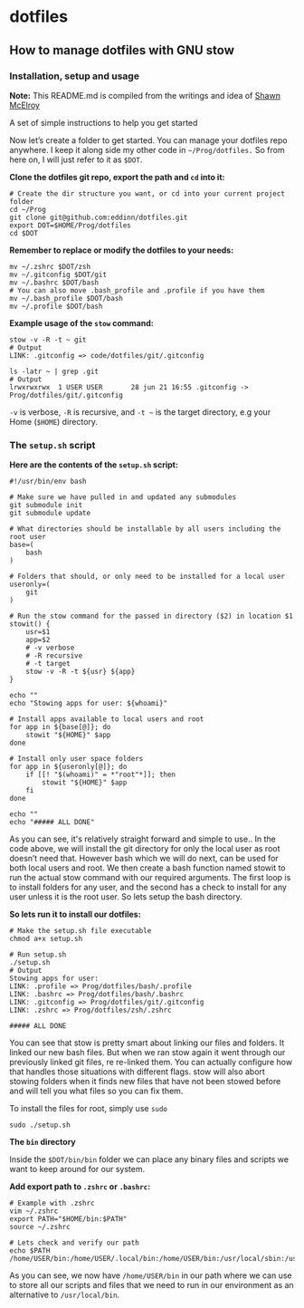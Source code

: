 # dotfiles

## How to manage dotfiles with GNU stow

### Installation, setup and usage

**Note:**
This README.md is compiled from the writings and idea of <a href="https://writingco.de/how-to-manage-your-dotfiles-with-stow/" target="_blank">Shawn McElroy</a>

A set of simple instructions to help you get started

Now let’s create a folder to get started. You can manage your dotfiles repo anywhere. I keep it along side my other code in ```~/Prog/dotfiles.``` So from here on, I will just refer to it as ```$DOT```.

**Clone the dotfiles git repo, export the path and ```cd``` into it:**

```shell
# Create the dir structure you want, or cd into your current project folder
cd ~/Prog
git clone git@github.com:eddinn/dotfiles.git
export DOT=$HOME/Prog/dotfiles
cd $DOT
```

**Remember to replace or modify the dotfiles to your needs:**

```shell
mv ~/.zshrc $DOT/zsh
mv ~/.gitconfig $DOT/git
mv ~/.bashrc $DOT/bash
# You can also move .bash_profile and .profile if you have them
mv ~/.bash_profile $DOT/bash
mv ~/.profile $DOT/bash
```

**Example usage of the ``stow`` command:**

```shell
stow -v -R -t ~ git
# Output
LINK: .gitconfig => code/dotfiles/git/.gitconfig

ls -latr ~ | grep .git
# Output
lrwxrwxrwx  1 USER USER       28 jun 21 16:55 .gitconfig -> Prog/dotfiles/git/.gitconfig
```

```-v``` is verbose, ```-R``` is recursive, and ```-t ~``` is the target directory, e.g your Home (```$HOME```) directory.

### The ```setup.sh``` script

**Here are the contents of the ```setup.sh``` script:**

```shell
#!/usr/bin/env bash

# Make sure we have pulled in and updated any submodules
git submodule init
git submodule update

# What directories should be installable by all users including the root user
base=(
    bash
)

# Folders that should, or only need to be installed for a local user
useronly=(
    git
)

# Run the stow command for the passed in directory ($2) in location $1
stowit() {
    usr=$1
    app=$2
    # -v verbose
    # -R recursive
    # -t target
    stow -v -R -t ${usr} ${app}
}

echo ""
echo "Stowing apps for user: ${whoami}"

# Install apps available to local users and root
for app in ${base[@]}; do
    stowit "${HOME}" $app
done

# Install only user space folders
for app in ${useronly[@]}; do
    if [[! "$(whoami)" = *"root"*]]; then
        stowit "${HOME}" $app
    fi
done

echo ""
echo "##### ALL DONE"
```

As you can see, it's relatively straight forward and simple to use..
In the code above, we will install the git directory for only the local user as root doesn’t need that. However bash which we will do next, can be used for both local users and root. We then create a bash function named stowit to run the actual stow command with our required arguments.
The first loop is to install folders for any user, and the second has a check to install for any user unless it is the root user. So lets setup the bash directory.

**So lets run it to install our dotfiles:**

```shell
# Make the setup.sh file executable
chmod a+x setup.sh

# Run setup.sh
./setup.sh
# Output
Stowing apps for user:
LINK: .profile => Prog/dotfiles/bash/.profile
LINK: .bashrc => Prog/dotfiles/bash/.bashrc
LINK: .gitconfig => Prog/dotfiles/git/.gitconfig
LINK: .zshrc => Prog/dotfiles/zsh/.zshrc

##### ALL DONE
```

You can see that stow is pretty smart about linking our files and folders. It linked our new bash files. But when we ran stow again it went through our previously linked git files, re re-linked them. You can actually configure how that handles those situations with different flags. stow will also abort stowing folders when it finds new files that have not been stowed before and will tell you what files so you can fix them.

To install the files for root, simply use ```sudo```

```shell
sudo ./setup.sh
```

**The ```bin``` directory**

Inside the ```$DOT/bin/bin``` folder we can place any binary files and scripts we want to keep around for our system.

**Add export path to ```.zshrc``` or ```.bashrc```:**

```shell
# Example with .zshrc
vim ~/.zshrc
export PATH="$HOME/bin:$PATH"
source ~/.zshrc

# Lets check and verify our path
echo $PATH
/home/USER/bin:/home/USER/.local/bin:/home/USER/bin:/usr/local/sbin:/usr/local/bin:/usr/sbin:/usr/bin:/sbin:/bin:/usr/games:/usr/local/games:/snap/bin
```

As you can see, we now have ```/home/USER/bin``` in our path where we can use to store all our scripts and files that we need to run in our environment as an alternative to ```/usr/local/bin```.
